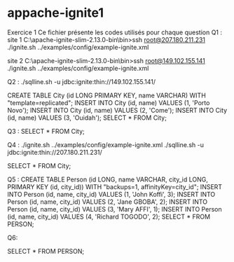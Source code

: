 # appache-ignite1
Exercice 1 
Ce fichier présente les codes utilisés pour chaque question
Q1 : 
  site 1
C:\apache-ignite-slim-2.13.0-bin\bin>ssh root@207.180.211.231 
   ./ignite.sh ../examples/config/example-ignite.xml
  
  site 2
C:\apache-ignite-slim-2.13.0-bin\bin>ssh root@149.102.155.141
 ./ignite.sh ../examples/config/example-ignite.xml


Q2 : 
 ./sqlline.sh -u jdbc:ignite:thin://149.102.155.141/
 
 CREATE TABLE City (id LONG PRIMARY KEY, name VARCHAR) WITH
"template=replicated";
INSERT INTO City (id, name) VALUES (1, 'Porto Novo');
INSERT INTO City (id, name) VALUES (2, 'Come');
INSERT INTO City (id, name) VALUES (3, 'Ouidah');
SELECT * FROM City;


Q3 :
SELECT * FROM City;


Q4 :
./ignite.sh ../examples/config/example-ignite.xml
./sqlline.sh -u jdbc:ignite:thin://207.180.211.231/

SELECT * FROM City;


Q5 :
CREATE TABLE Person (id LONG, name VARCHAR, city_id LONG, PRIMARY KEY (id,
city_id)) WITH "backups=1, affinityKey=city_id";
INSERT INTO Person (id, name, city_id) VALUES (1, 'John Koffi', 3);
INSERT INTO Person (id, name, city_id) VALUES (2, 'Jane GBOBA', 2);
INSERT INTO Person (id, name, city_id) VALUES (3, 'Mary AFFI', 1);
INSERT INTO Person (id, name, city_id) VALUES (4, 'Richard TOGODO', 2);
SELECT * FROM PERSON;

Q6: 

SELECT * FROM PERSON;


